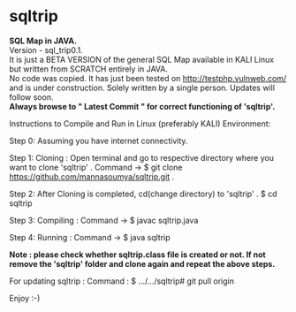 # sqltrip
<b>SQL Map in JAVA.</b>  
Version - sql_trip0.1.  
It is just a BETA VERSION of the general SQL Map available in KALI Linux but written from SCRATCH entirely in JAVA.  
No code was copied. 
It has just been tested on http://testphp.vulnweb.com/ and is under construction.
Solely written by a single person.
Updates will follow soon.  
<b>Always browse to " Latest Commit " for correct functioning of 'sqltrip'.</b>  

Instructions to Compile and Run in Linux (preferably KALI) Environment:  

Step 0: Assuming you have internet connectivity.

Step 1: Cloning : Open terminal and go to respective directory where you want to clone 'sqltrip' . Command -> $ git clone https://github.com/mannasoumya/sqltrip.git .  

Step 2: After Cloning is completed, cd(change directory) to 'sqltrip' . $ cd sqltrip  

Step 3: Compiling : Command -> $ javac sqltrip.java  

Step 4: Running : Command -> $ java sqltrip  

<b>Note : please check whether sqltrip.class file is created or not. If not remove the 'sqltrip' folder and clone again and repeat the above steps.</b>  

For updating sqltrip : Command : $ .../.../sqltrip# git pull origin   

Enjoy :-)
